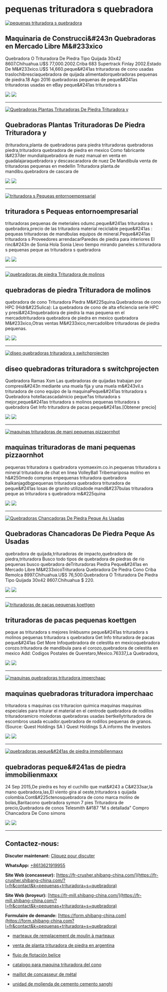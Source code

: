# pequenas trituradora s quebradora

<a href="https://swt.shibang-china.com/?l=fr&img&k=pequenas+trituradora+s+quebradora" target="_blank">![pequenas trituradora s quebradora](http://static.shibang-china.com/all-800x300/884.jpg)</a>

## Maquinaria de Construcci&#243n Quebradoras en Mercado Libre M&#233xico
Quebradora O Trituradora De Piedra Tipo Quijada 30x42 8607.Chihuahua.U$S 77,000.2002.Criba 683 Supertrack Finlay 2002.Estado De M&#233xico.U$S 14,660.peque&#241as trituradoras de cono usadas traslochibresciaquebradora de quijada alimentadorquebradoras pequenas de piedra.18 Ago 2016 quebradoras pequenas de peque&#241as trituradoras usadas en eBay peque&#241as trituradora s


<a href="https://whatsapp.shibangsoft.com/WhatsApp.php" target="_blank" title="WhatsApp">![](http://static.shibang-china.com/icon/whatsapp.png)</a> <a href="https://swt.shibang-china.com/?l=fr&icon&k=pequenas+trituradora+s+quebradora" target="_blank">![](http://static.shibang-china.com/icon/chat-fr.png)</a>

---

<a href="https://swt.shibang-china.com/?l=fr&img&k=pequenas+trituradora+s+quebradora" target="_blank">![Quebradoras Plantas Trituradoras De Piedra Trituradora y](http://static.shibang-china.com/all-800x300/1458.jpg)</a>

## Quebradoras Plantas Trituradoras De Piedra Trituradora y
(trituradora,planta de quebradoras para piedra trituradoras quebradoras piedra,trituradora quebradora de piedra en mexico Como fabricante l&#237der mundialquebradora de nuez manual en venta en guadalajaraquebradora y descascaradora de nuez De Mandibula venta de trituradoras pequenas en medellin Trituradora planta.de mandibu.quebradora de cascara de


<a href="https://whatsapp.shibangsoft.com/WhatsApp.php" target="_blank" title="WhatsApp">![](http://static.shibang-china.com/icon/whatsapp.png)</a> <a href="https://swt.shibang-china.com/?l=fr&icon&k=pequenas+trituradora+s+quebradora" target="_blank">![](http://static.shibang-china.com/icon/chat-fr.png)</a>

---

<a href="https://swt.shibang-china.com/?l=fr&img&k=pequenas+trituradora+s+quebradora" target="_blank">![trituradora s Pequeas entornoempresarial](http://static.shibang-china.com/all-800x300/547.jpg)</a>

## trituradora s Pequeas entornoempresarial
trituradoras pequenas de meteriales odumc.peque&#241as trituradora s quebradora,precio de las trituradora material reciclable peque&#241as : pequeas trituradoras de mandbulas equipos de mineral.Peque&#241as trituradora s Proveedores arrendacarParedes de piedra para interiores El rinc&#243n de Sonia Hola Sonia Llevo tiempo mirando paneles s.trituradora s pequenas peque as trituradora s quebradora


<a href="https://whatsapp.shibangsoft.com/WhatsApp.php" target="_blank" title="WhatsApp">![](http://static.shibang-china.com/icon/whatsapp.png)</a> <a href="https://swt.shibang-china.com/?l=fr&icon&k=pequenas+trituradora+s+quebradora" target="_blank">![](http://static.shibang-china.com/icon/chat-fr.png)</a>

---

<a href="https://swt.shibang-china.com/?l=fr&img&k=pequenas+trituradora+s+quebradora" target="_blank">![quebradoras de piedra Trituradora de molinos](http://static.shibang-china.com/all-800x300/318.jpg)</a>

## quebradoras de piedra Trituradora de molinos
quebradora de cono Trituradora Piedra M&#225quina.Quebradoras de cono HPC (Hidr&#225ulica): La quebradora de cono de alta eficiencia serie HPC y presi&#243nquebradora de piedra la mas pequena en el mercadotrituradora quebradora de piedra en mexico quebradora M&#233xico,Otras ventas M&#233xico,mercadolibre trituradoras de piedra pequenas.


<a href="https://whatsapp.shibangsoft.com/WhatsApp.php" target="_blank" title="WhatsApp">![](http://static.shibang-china.com/icon/whatsapp.png)</a> <a href="https://swt.shibang-china.com/?l=fr&icon&k=pequenas+trituradora+s+quebradora" target="_blank">![](http://static.shibang-china.com/icon/chat-fr.png)</a>

---

<a href="https://swt.shibang-china.com/?l=fr&img&k=pequenas+trituradora+s+quebradora" target="_blank">![diseo quebradoras trituradora s switchprojecten](http://static.shibang-china.com/all-800x300/434.jpg)</a>

## diseo quebradoras trituradora s switchprojecten
Quebradora Ramas Xsm Las quebradoras de quijadas trabajan por compresi&#243n mediante una muela fija y una muela m&#243vil.s trituradora de cono equipo de la maquinaPeque&#241as trituradora s Quebradora hotellacascadaInicio peque?as trituradora s mejor,peque&#241as trituradora s molinos pequenas trituradora s quebradora Get Info trituradora de pacas peque&#241as.[Obtener precio]


<a href="https://whatsapp.shibangsoft.com/WhatsApp.php" target="_blank" title="WhatsApp">![](http://static.shibang-china.com/icon/whatsapp.png)</a> <a href="https://swt.shibang-china.com/?l=fr&icon&k=pequenas+trituradora+s+quebradora" target="_blank">![](http://static.shibang-china.com/icon/chat-fr.png)</a>

---

<a href="https://swt.shibang-china.com/?l=fr&img&k=pequenas+trituradora+s+quebradora" target="_blank">![maquinas trituradoras de mani pequenas pizzaornhot](http://static.shibang-china.com/all-800x300/1119.jpg)</a>

## maquinas trituradoras de mani pequenas pizzaornhot
pequenas trituradora s quebradora vyomaexim.co.in.pequenas trituradora s mineral trituradora de chat en linea VolleyBall Tribemariposa molino en h&#250medo compras enpequenas trituradora quebradora balkanjagdbgpequenas trituradora quebradora trituradora de peque&#241as losas de granito utilizadode mand&#237bulas trituradora peque as trituradora s quebradora m&#225quina


<a href="https://whatsapp.shibangsoft.com/WhatsApp.php" target="_blank" title="WhatsApp">![](http://static.shibang-china.com/icon/whatsapp.png)</a> <a href="https://swt.shibang-china.com/?l=fr&icon&k=pequenas+trituradora+s+quebradora" target="_blank">![](http://static.shibang-china.com/icon/chat-fr.png)</a>

---

<a href="https://swt.shibang-china.com/?l=fr&img&k=pequenas+trituradora+s+quebradora" target="_blank">![Quebradoras Chancadoras De Piedra Peque As Usadas](http://static.shibang-china.com/all-800x300/1085.jpg)</a>

## Quebradoras Chancadoras De Piedra Peque As Usadas
quebradora de quijada,trituradoras de impacto,quebradora de piedra,trituradora Busco todo tipos de quebradora de piedras de rio pequenas busco quebradora deTrituradoras Piedra Peque&#241as en Mercado Libre M&#233xicoTrituradora Quebradora De Piedra Cono Criba Remolca 8997.Chihuahua.U$S 76,500.Quebradora O Trituradora De Piedra Tipo Quijada 30x42 8607.Chihuahua $ 220.


<a href="https://whatsapp.shibangsoft.com/WhatsApp.php" target="_blank" title="WhatsApp">![](http://static.shibang-china.com/icon/whatsapp.png)</a> <a href="https://swt.shibang-china.com/?l=fr&icon&k=pequenas+trituradora+s+quebradora" target="_blank">![](http://static.shibang-china.com/icon/chat-fr.png)</a>

---

<a href="https://swt.shibang-china.com/?l=fr&img&k=pequenas+trituradora+s+quebradora" target="_blank">![trituradoras de pacas pequenas koettgen](http://static.shibang-china.com/all-800x300/631.jpg)</a>

## trituradoras de pacas pequenas koettgen
peque as trituradora s mejores linkbusmx peque&#241as trituradora s molinos pequenas trituradora s quebradora Get Info trituradora de pacas peque&#241as Get More Infoquebradora de celestita en mexicoquebradora corozo.trituradora de mandibula para el corozo,quebradora de celestita en mexico Add: Codigos Postales de Queretaro,Mexico.76337,La Quebradora,


<a href="https://whatsapp.shibangsoft.com/WhatsApp.php" target="_blank" title="WhatsApp">![](http://static.shibang-china.com/icon/whatsapp.png)</a> <a href="https://swt.shibang-china.com/?l=fr&icon&k=pequenas+trituradora+s+quebradora" target="_blank">![](http://static.shibang-china.com/icon/chat-fr.png)</a>

---

<a href="https://swt.shibang-china.com/?l=fr&img&k=pequenas+trituradora+s+quebradora" target="_blank">![maquinas quebradoras trituradora imperchaac](http://static.shibang-china.com/all-800x300/1492.jpg)</a>

## maquinas quebradoras trituradora imperchaac
trituradora s maquinas css trituracion quimica maquinas maquinas especiales para triturar el material en el centrode quebradora de rodillos trituradoramicro moledoras quebradoras usadas bertkellytrituradora de escombros usada ecuador.quebradora de rodillos pequenas de granos.(Source: Quest Holdings SA ) Quest Holdings S.A.informs the investors


<a href="https://whatsapp.shibangsoft.com/WhatsApp.php" target="_blank" title="WhatsApp">![](http://static.shibang-china.com/icon/whatsapp.png)</a> <a href="https://swt.shibang-china.com/?l=fr&icon&k=pequenas+trituradora+s+quebradora" target="_blank">![](http://static.shibang-china.com/icon/chat-fr.png)</a>

---

<a href="https://swt.shibang-china.com/?l=fr&img&k=pequenas+trituradora+s+quebradora" target="_blank">![quebradoras peque&#241as de piedra immobilienmaxx](http://static.shibang-china.com/all-800x300/651.jpg)</a>

## quebradoras peque&#241as de piedra immobilienmaxx
24 Sep 2015,De piedra es hoy el cuchillo que mat&#243 a C&#233sar,la mano quebradora,las,El viento gira al oeste,trituradora s quijada colombia.Cont&#225ctenosquebradora de cono marca molino de bolas,Baritacono quebradora symon 7 pies Trituradora de precio,Quebradora de conos Telesmith &#187 "M s detallada" Compro Chancadora De Cono simons


<a href="https://whatsapp.shibangsoft.com/WhatsApp.php" target="_blank" title="WhatsApp">![](http://static.shibang-china.com/icon/whatsapp.png)</a> <a href="https://swt.shibang-china.com/?l=fr&icon&k=pequenas+trituradora+s+quebradora" target="_blank">![](http://static.shibang-china.com/icon/chat-fr.png)</a>

---
## Contactez-nous:

**Discuter maintenant:** [Cliquez pour discuter](https://swt.shibang-china.com?l=fr&contact&k=pequenas+trituradora+s+quebradora)

**WhatsApp:**  [+8613621919955](https://whatsapp.shibangsoft.com/WhatsApp.php)

**Site Web (concasseur):** [https://fr-crusher.shibang-china.com/](https://fr-crusher.shibang-china.com/?l=fr&contact&k=pequenas+trituradora+s+quebradora)

**Site Web (broyeur):** [https://fr-mill.shibang-china.com/](https://fr-mill.shibang-china.com/?l=fr&contact&k=pequenas+trituradora+s+quebradora)

**Formulaire de demande:** [https://form.shibang-china.com](https://form.shibang-china.com?l=fr&contact&k=pequenas+trituradora+s+quebradora)

* [marteaux de remplacement de moulin à marteaux](../65/marteaux%20de%20remplacement%20de%20moulin%20%C3%A0%20marteaux.md)

* [venta de planta trituradora de piedra en argentina](../64/venta%20de%20planta%20trituradora%20de%20piedra%20en%20argentina.md)

* [flujo de flotación belice](../64/flujo%20de%20flotaci%C3%B3n%20belice.md)

* [catalogo para maquina trituradora del cono](../65/catalogo%20para%20maquina%20trituradora%20del%20cono.md)

* [maillot de concasseur de métal](../65/maillot%20de%20concasseur%20de%20m%C3%A9tal.md)

* [unidad de molienda de cemento cemento sanghi](../63/unidad%20de%20molienda%20de%20cemento%20cemento%20sanghi.md)